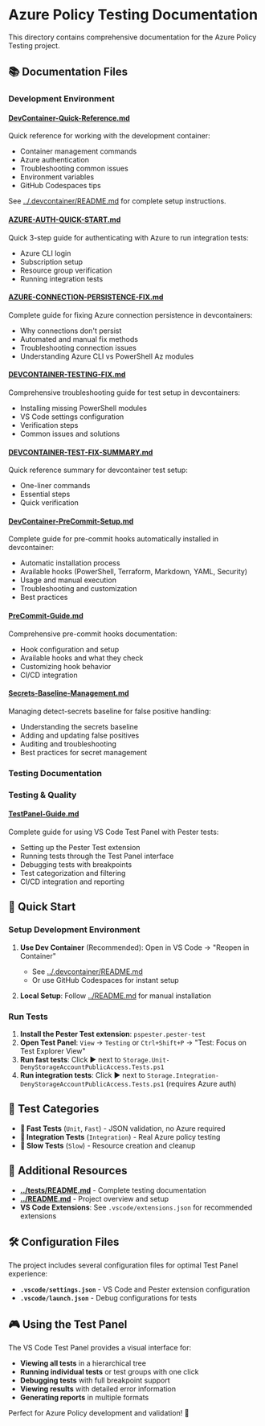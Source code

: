 # Azure Policy Testing Documentation

This directory contains comprehensive documentation for the Azure Policy Testing project.

## 📚 **Documentation Files**

### **Development Environment**

#### **[DevContainer-Quick-Reference.md](DevContainer-Quick-Reference.md)**

Quick reference for working with the development container:

- Container management commands
- Azure authentication
- Troubleshooting common issues
- Environment variables
- GitHub Codespaces tips

See [../.devcontainer/README.md](../.devcontainer/README.md) for complete setup instructions.

#### **[AZURE-AUTH-QUICK-START.md](AZURE-AUTH-QUICK-START.md)**

Quick 3-step guide for authenticating with Azure to run integration tests:

- Azure CLI login
- Subscription setup
- Resource group verification
- Running integration tests

#### **[AZURE-CONNECTION-PERSISTENCE-FIX.md](AZURE-CONNECTION-PERSISTENCE-FIX.md)**

Complete guide for fixing Azure connection persistence in devcontainers:

- Why connections don't persist
- Automated and manual fix methods
- Troubleshooting connection issues
- Understanding Azure CLI vs PowerShell Az modules

#### **[DEVCONTAINER-TESTING-FIX.md](DEVCONTAINER-TESTING-FIX.md)**

Comprehensive troubleshooting guide for test setup in devcontainers:

- Installing missing PowerShell modules
- VS Code settings configuration
- Verification steps
- Common issues and solutions

#### **[DEVCONTAINER-TEST-FIX-SUMMARY.md](DEVCONTAINER-TEST-FIX-SUMMARY.md)**

Quick reference summary for devcontainer test setup:

- One-liner commands
- Essential steps
- Quick verification

#### **[DevContainer-PreCommit-Setup.md](DevContainer-PreCommit-Setup.md)**

Complete guide for pre-commit hooks automatically installed in devcontainer:

- Automatic installation process
- Available hooks (PowerShell, Terraform, Markdown, YAML, Security)
- Usage and manual execution
- Troubleshooting and customization
- Best practices

#### **[PreCommit-Guide.md](PreCommit-Guide.md)**

Comprehensive pre-commit hooks documentation:

- Hook configuration and setup
- Available hooks and what they check
- Customizing hook behavior
- CI/CD integration

#### **[Secrets-Baseline-Management.md](Secrets-Baseline-Management.md)**

Managing detect-secrets baseline for false positive handling:

- Understanding the secrets baseline
- Adding and updating false positives
- Auditing and troubleshooting
- Best practices for secret management

### **Testing Documentation**

### **Testing & Quality**

#### **[TestPanel-Guide.md](TestPanel-Guide.md)**

Complete guide for using VS Code Test Panel with Pester tests:

- Setting up the Pester Test extension
- Running tests through the Test Panel interface
- Debugging tests with breakpoints
- Test categorization and filtering
- CI/CD integration and reporting

## 🚀 **Quick Start**

### **Setup Development Environment**

1. **Use Dev Container** (Recommended): Open in VS Code → "Reopen in Container"
   - See [../.devcontainer/README.md](../.devcontainer/README.md)
   - Or use GitHub Codespaces for instant setup

2. **Local Setup**: Follow [../README.md](../README.md) for manual installation

### **Run Tests**

1. **Install the Pester Test extension**: `pspester.pester-test`
2. **Open Test Panel**: `View` → `Testing` or `Ctrl+Shift+P` → "Test: Focus on Test Explorer View"
3. **Run fast tests**: Click ▶️ next to `Storage.Unit-DenyStorageAccountPublicAccess.Tests.ps1`
4. **Run integration tests**: Click ▶️ next to `Storage.Integration-DenyStorageAccountPublicAccess.Tests.ps1` (requires Azure auth)

## 🎯 **Test Categories**

- **🚀 Fast Tests** (`Unit`, `Fast`) - JSON validation, no Azure required
- **🔗 Integration Tests** (`Integration`) - Real Azure policy testing
- **🐌 Slow Tests** (`Slow`) - Resource creation and cleanup

## 📖 **Additional Resources**

- **[../tests/README.md](../tests/README.md)** - Complete testing documentation
- **[../README.md](../README.md)** - Project overview and setup
- **VS Code Extensions**: See `.vscode/extensions.json` for recommended extensions

## 🛠️ **Configuration Files**

The project includes several configuration files for optimal Test Panel experience:

- **`.vscode/settings.json`** - VS Code and Pester extension configuration
- **`.vscode/launch.json`** - Debug configurations for tests

## 🎮 **Using the Test Panel**

The VS Code Test Panel provides a visual interface for:

- **Viewing all tests** in a hierarchical tree
- **Running individual tests** or test groups with one click
- **Debugging tests** with full breakpoint support
- **Viewing results** with detailed error information
- **Generating reports** in multiple formats

Perfect for Azure Policy development and validation! 🎉

